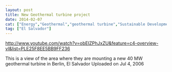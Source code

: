 ```yaml
---
layout: post
title: New Geothermal turbine project
date: 2014-02-07
cat: ["Energy","Geothermal","geothermal turbine","Sustainable Development"]
tag: ["El Salvador"]
---
```


http://www.youtube.com/watch?v=obEIZPhJxZU&feature=c4-overview-vl&list=PLE25F8EE5BB9FF236

 This is a view of the area where they are mounting a new 40 MW geothermal turbine in Berlin, El Salvador
 Uploaded on Jul 4, 2006
 